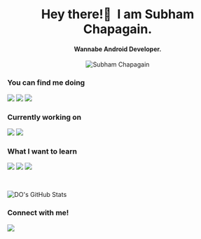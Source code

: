 <h1 align="center">Hey there!👋&nbsp; I am Subham Chapagain.</h1>
<h4 align="center">Wannabe Android Developer.</h3>
<p align="center"> <img src="https://avatars.githubusercontent.com/u/61343268?v=4" alt="Subham Chapagain" /></p>

### You can find me doing 

<img src="https://img.shields.io/badge/-dart-orange?style=for-the-badge">   <img src="https://img.shields.io/badge/-Flutter-red?style=for-the-badge">  <img src="https://img.shields.io/badge/-FIGMA-brightgreen?style=for-the-badge">   

### Currently working on

<img src="https://img.shields.io/badge/-Data structures-blueviolet?style=for-the-badge">          <img src="https://img.shields.io/badge/-Algorithms-blue?style=for-the-badge">  

### What I want to learn

<img src="https://img.shields.io/badge/-REACT-ffae42?style=for-the-badge">      <img src="https://img.shields.io/badge/-nodejs-%23FFDD33?style=for-the-badge"> 
<img src="https://img.shields.io/badge/-javaScript-blueviolet?style=for-the-badge">

<br>

![DO's GitHub Stats](https://github-readme-stats.vercel.app/api?username=Subham-RKB&theme=bluewhite&show_icons=true)

### Connect with me!
[<img src="https://img.shields.io/badge/linkedin-%230077B5.svg?&style=for-the-badge&logo=linkedin&logoColor=white" />](https://www.linkedin.com/in/subham-chapagain-7873221b1/) 

